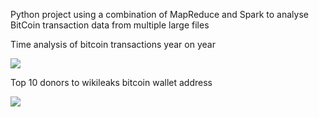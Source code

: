 Python project using a combination of MapReduce and Spark to analyse BitCoin transaction data from multiple large files

Time analysis of bitcoin transactions year on year

<img src="http://www.lovell.me/project/bitcoin/hist.jpg"/>

Top 10 donors to wikileaks bitcoin wallet address

<img src="http://www.lovell.me/project/bitcoin/top.jpg"/>
